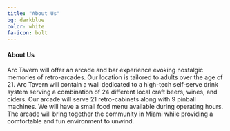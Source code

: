 ```yaml
---
title: "About Us"
bg: darkblue
color: white
fa-icon: bolt
---
```


#### About Us

Arc Tavern will offer an arcade and bar experience evoking nostalgic memories of retro-arcades. 
Our location is tailored to adults over the age of 21. 
Arc Tavern will contain a wall dedicated to a high-tech self-serve drink system serving a combination of 24 different local craft beers, wines, and ciders. 
Our arcade will serve 21 retro-cabinets along with 9 pinball machines. We will have a small food menu available during operating hours. 
The arcade will bring together the community in Miami while providing a comfortable and fun environment to unwind.

